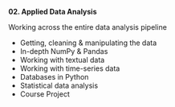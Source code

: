 __02. Applied Data Analysis__

Working across the entire data analysis pipeline

* Getting, cleaning & manipulating the data
* In-depth NumPy & Pandas
* Working with textual data
* Working with time-series data
* Databases in Python
* Statistical data analysis
* Course Project
